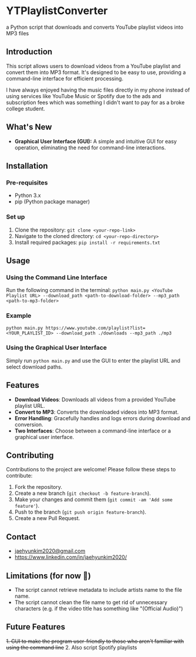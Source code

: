 # YTPlaylistConverter
a Python script that downloads and converts YouTube playlist videos into MP3 files


## Introduction

This script allows users to download videos from a YouTube playlist and convert them into MP3 format. It's designed to be easy to use, providing a command-line interface for efficient processing.

I have always enjoyed having the music files directly in my phone instead of using services like YouTube Music or Spotify due to the ads and subscription fees which was something I didn't want to pay for as a broke college student.

## What's New

- **Graphical User Interface (GUI):** A simple and intuitive GUI for easy operation, eliminating the need for command-line interactions.

## Installation

### Pre-requisites
- Python 3.x
- pip (Python package manager)

### Set up

1. Clone the repository: `git clone <your-repo-link>`
2. Navigate to the cloned directory: `cd <your-repo-directory>`
3. Install required packages: `pip install -r requirements.txt`

## Usage

### Using the Command Line Interface
Run the following command in the terminal:
`python main.py <YouTube Playlist URL> --download_path <path-to-download-folder> --mp3_path <path-to-mp3-folder>`

### Example
`python main.py https://www.youtube.com/playlist?list=<YOUR_PLAYLIST_ID> --download_path ./downloads --mp3_path ./mp3`

### Using the Graphical User Interface
Simply run `python main.py` and use the GUI to enter the playlist URL and select download paths.

## Features
- **Download Videos**: Downloads all videos from a provided YouTube playlist URL.
- **Convert to MP3**: Converts the downloaded videos into MP3 format.
- **Error Handling**: Gracefully handles and logs errors during download and conversion.
- **Two Interfaces**: Choose between a command-line interface or a graphical user interface.

## Contributing
Contributions to the project are welcome! Please follow these steps to contribute:
1. Fork the repository.
2. Create a new branch (`git checkout -b feature-branch`).
3. Make your changes and commit them (`git commit -am 'Add some feature'`).
4. Push to the branch (`git push origin feature-branch`).
5. Create a new Pull Request.

## Contact

- jaehyunkim2020@gmail.com
- https://www.linkedin.com/in/jaehyunkim2020/

## Limitations (for now 🙂)

- The script cannot retrieve metadata to include artists name to the file name.
- The script cannot clean the file name to get rid of unnecessary characters (e.g. if the video title has something like "(Official Audio)")

## Future Features

~~1. GUI to make the program user-friendly to those who aren't familiar with using the command line~~
2. Also script Spotify playlists

